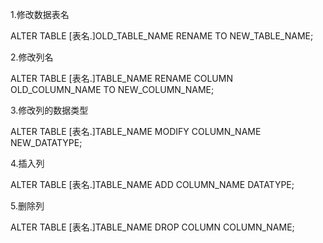 1.修改数据表名

ALTER TABLE [表名.]OLD_TABLE_NAME RENAME TO NEW_TABLE_NAME;

2.修改列名

ALTER TABLE [表名.]TABLE_NAME RENAME COLUMN OLD_COLUMN_NAME TO NEW_COLUMN_NAME;

3.修改列的数据类型

ALTER TABLE [表名.]TABLE_NAME MODIFY COLUMN_NAME NEW_DATATYPE;

4.插入列

ALTER TABLE [表名.]TABLE_NAME ADD COLUMN_NAME DATATYPE;

5.删除列

ALTER TABLE [表名.]TABLE_NAME DROP COLUMN COLUMN_NAME;
